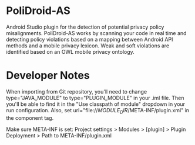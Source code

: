 # PoliDroid-AS
Android Studio plugin for the detection of potential privacy policy misalignments. PoliDroid-AS works by scanning your code in real time and detecting policy violations based on a mapping between Android API methods and a mobile privacy lexicon. Weak and soft violations are identified based on an OWL mobile privacy ontology.

# Developer Notes
When importing from Git repository, you'll need to change type="JAVA_MODULE" to type="PLUGIN_MODULE" in your .iml file. Then you'll be able to find it in the "Use classpath of module" dropdown in your run configuration. Also, set url="file://$MODULE_DIR$/META-INF/plugin.xml" in the component tag.

Make sure META-INF is set: Project settings > Modules > [plugin] > Plugin Deployment > Path to META-INF/plugin.xml
